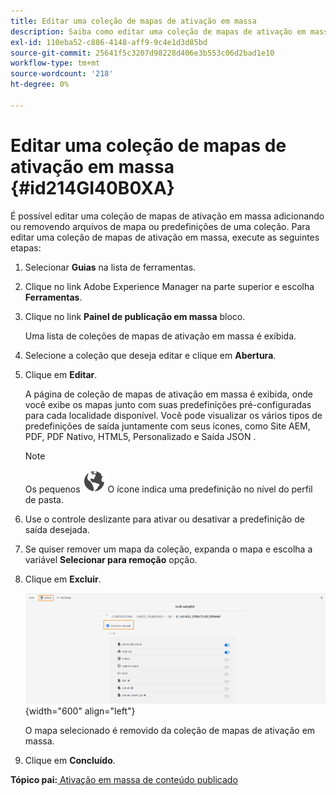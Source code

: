 ```yaml
---
title: Editar uma coleção de mapas de ativação em massa
description: Saiba como editar uma coleção de mapas de ativação em massa
exl-id: 110eba52-c886-4148-aff9-9c4e1d3d85bd
source-git-commit: 25641f5c3207d98228d406e3b553c06d2bad1e10
workflow-type: tm+mt
source-wordcount: '218'
ht-degree: 0%

---
```


# Editar uma coleção de mapas de ativação em massa {#id214GI40B0XA}

É possível editar uma coleção de mapas de ativação em massa adicionando ou removendo arquivos de mapa ou predefinições de uma coleção. Para editar uma coleção de mapas de ativação em massa, execute as seguintes etapas:

1. Selecionar **Guias** na lista de ferramentas.

1. Clique no link Adobe Experience Manager na parte superior e escolha **Ferramentas**.

1. Clique no link **Painel de publicação em massa** bloco.

   Uma lista de coleções de mapas de ativação em massa é exibida.

1. Selecione a coleção que deseja editar e clique em **Abertura**.

1. Clique em **Editar**.

   A página de coleção de mapas de ativação em massa é exibida, onde você exibe os mapas junto com suas predefinições pré-configuradas para cada localidade disponível.
Você pode visualizar os vários tipos de predefinições de saída juntamente com seus ícones, como Site AEM, PDF, PDF Nativo, HTML5, Personalizado e Saída JSON .

   >[!NOTE]
   >
   > Os pequenos ![](images/global-preset-icon.svg) O ícone indica uma predefinição no nível do perfil de pasta.


1. Use o controle deslizante para ativar ou desativar a predefinição de saída desejada.

1. Se quiser remover um mapa da coleção, expanda o mapa e escolha a variável **Selecionar para remoção** opção.

1. Clique em **Excluir**.

   ![](images/bulk-activation-delete-map.png){width="600" align="left"}

   O mapa selecionado é removido da coleção de mapas de ativação em massa.

1. Clique em **Concluído**.


**Tópico pai:**[ Ativação em massa de conteúdo publicado](conf-bulk-activation.md)
